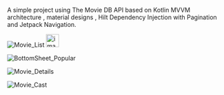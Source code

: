 A simple project using The Movie DB API based on Kotlin MVVM architecture , material designs , Hilt Dependency Injection with Pagination and Jetpack Navigation. 

![Movie_List](https://github.com/AbhayGiri47/TMDB_Movie/assets/73111636/841c36bc-dc6c-4dd9-b5e6-075afd877c83)
<img width="30px" src="[./media/images/image_name.png" alt="image_name png](https://github.com/AbhayGiri47/TMDB_Movie/assets/73111636/841c36bc-dc6c-4dd9-b5e6-075afd877c83)" />

![BottomSheet_Popular](https://github.com/AbhayGiri47/TMDB_Movie/assets/73111636/1114282d-4de0-425d-8962-80d52f8b8990)



![Movie_Details](https://github.com/AbhayGiri47/TMDB_Movie/assets/73111636/11a80fd5-d340-438c-a3a4-6c8a18ad3237)


![Movie_Cast](https://github.com/AbhayGiri47/TMDB_Movie/assets/73111636/4bcb85a9-4901-40e4-a18a-d879a60e766d)
